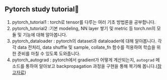 ## Pytorch study tutorial🧐
1. pytorch_tutorial1 : torch로 tensor를 다루는 여러 기초 방법론을 공부합니다.
2. pytorch_tutorial2 :기본 modeling, NN layer 쌓기 및 metric 등 torch.nn의 모듈 및 기능에 대해 알아봅니다.
3. pytorch_dataloader : pytorch의 dataset과 dataloader에 대해 알아봅니다. 각각 data 전처리, data shuffle 및 sample, collate_fn 함수를 적용하여 학습을 위한 준비를 마칠 수 있도록 도와줍니다.
4. pytorch_autograd : pytorch에서 gradient가 어떻게 계산되는지, `autograd` 메소드를 통하여 알아보고  backpropagation 과정을 구현을 통해 복기해 봅니다.([참고자료](https://youtu.be/M0fX15_-xrY))